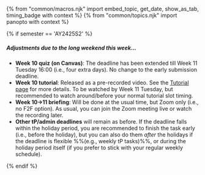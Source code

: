 {% from "common/macros.njk" import embed_topic, get_date, show_as_tab, timing_badge with context %}
{% from "common/topics.njk" import panopto with context %}

{% if semester == 'AY2425S2' %}
<box type="important" light>

##### **Adjustments due to the long weekend this week...**

* **Week 10 quiz (on Canvas)**: The deadline has been extended till Week 11 Tuesday 16:00 (i.e., four extra days). No change to the early submission deadline.
* **Week 10 tutorial**: Released as a pre-recorded video. See the [Tutorial page](tutorial.md) for more details. To be watched by Week 11 Tuesday, but recommended to watch around/before your normal tutorial slot timing.
* **Week 10→11 briefing**: Will be done at the usual time, but Zoom only (i.e., no F2F option). As usual, you can join the Zoom meeting live or watch the recording later.
* **Other tP/admin deadlines** will remain as before. If the deadline falls within the holiday period, you are recommended to finish the task early (i.e., before the holiday), but you can also do them _after_ the holidays if the deadline is flexible %%(e.g., weekly tP tasks)%%, or during the holiday period itself (if you prefer to stick with your regular weekly schedule).
</box>
{% endif %}
